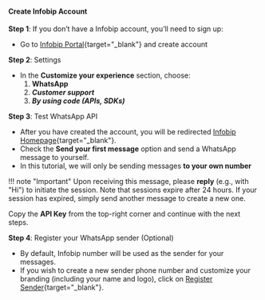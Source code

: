 #### Create Infobip Account
**Step 1**: If you don’t have a Infobip account, you’ll need to sign up:

- Go to [Infobip Portal](https://www.infobip.com/signup){target="_blank"} and create account

**Step 2**: Settings

- In the **Customize your experience** section, choose:
    1. **WhatsApp**
    2. ***Customer support***
    3. ***By using code (APIs, SDKs)***

**Step 3**: Test WhatsApp API

- After you have created the account, you will be redirected [Infobip Homepage](https://portal.infobip.com/homepage){target="_blank"}.
- Check the **Send your first message** option and send a WhatsApp message to yourself.
- In this tutorial, we will only be sending messages **to your own number**

!!! note "Important"
    Upon receiving this message, please **reply** (e.g., with "Hi") to initiate the session. Note that sessions expire after 24 hours. If your session has expired, simply send another message to create a new one.

Copy the **API Key** from the top-right corner and continue with the next steps.

**Step 4**: Register your WhatsApp sender (Optional)

- By default, Infobip number will be used as the sender for your messages.
- If you wish to create a new sender phone number and customize your branding (including your name and logo), click on [Register Sender](https://portal.infobip.com/channels-and-numbers/channels/whatsapp/senders){target="_blank"}.

